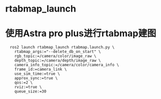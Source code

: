 # rtabmap_launch

# 使用Astra pro plus进行rtabmap建图

```bashrc
  ros2 launch rtabmap_launch rtabmap.launch.py \
    rtabmap_args:="--delete_db_on_start" \
    rgb_topic:=/camera/color/image_raw \
    depth_topic:=/camera/depth/image_raw \
    camera_info_topic:=/camera/color/camera_info \
    frame_id:=camera_link \
    use_sim_time:=true \
    approx_sync:=true \
    qos:=2 \
    rviz:=true \
    queue_size:=30
```
